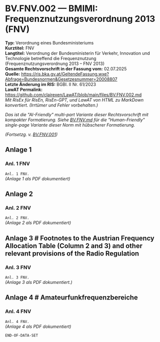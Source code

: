 # BV.FNV.002 — BMIMI: Frequenznutzungsverordnung 2013 (FNV)
**Typ:** Verordnung eines Bundesministeriums  
**Kurztitel:** FNV  
**Langtitel:** Verordnung der Bundesministerin für Verkehr, Innovation und Technologie betreffend die Frequenznutzung (Frequenznutzungsverordnung 2013 – FNV 2013)  
**Gesamte Rechtsvorschrift in der Fassung vom:** 02.07.2025  
**Quelle:** https://ris.bka.gv.at/GeltendeFassung.wxe?Abfrage=Bundesnormen&Gesetzesnummer=20008807  
**Letzte Änderung im RIS:** BGBl. II Nr. 61/2023  
**LawAT Permalink:** https://github.com/clairexen/LawAT/blob/main/files/BV.FNV.002.md  
*Mit RisEx für RisEn, RisEn-GPT, und LawAT von HTML zu MarkDown konvertiert. (Irrtümer und Fehler vorbehalten.)*

*Das ist die "AI-Friendly" multi-part Variante dieser Rechtsvorschrift mit kompakter Formatierung. Siehe [BV.FNV.md](BV.FNV.md) für die "Human-Friendly" single-page Variante dieser Norm mit hübscherer Formatierung.*

*(Fortsetzg. v. [BV.FNV.001](BV.FNV.001.md))*

## Anlage 1

### Anl. 1 FNV

`Anl. 1 FNV.`  
*(Anlage 1 als PDF dokumentiert)*

## Anlage 2

### Anl. 2 FNV

`Anl. 2 FNV.`  
*(Anlage 2 als PDF dokumentiert)*

## Anlage 3 # Footnotes to the Austrian Frequency Allocation Table (Column 2 and 3) and other relevant provisions of the Radio Regulation

### Anl. 3 FNV

`Anl. 3 FNV.`  
*(Anlage 3 als PDF dokumentiert.)*

## Anlage 4 # Amateurfunkfrequenzbereiche

### Anl. 4 FNV

`Anl. 4 FNV.`  
*(Anlage 4 als PDF dokumentiert)*

`END-OF-DATA-SET`
